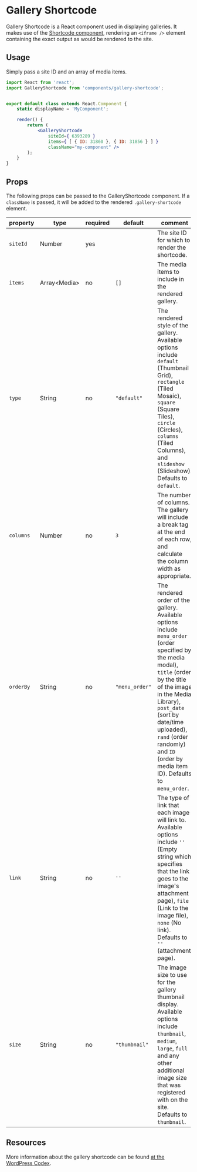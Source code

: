 Gallery Shortcode
=================

Gallery Shortcode is a React component used in displaying galleries. It makes use of the [Shortcode component](../shortcode), rendering an `<iframe />` element containing the exact output as would be rendered to the site.

## Usage

Simply pass a site ID and an array of media items.

```jsx
import React from 'react';
import GalleryShortcode from 'components/gallery-shortcode';


export default class extends React.Component {
	static displayName = 'MyComponent';

	render() {
		return (
			<GalleryShortcode
				siteId={ 6393289 }
				items={ [ { ID: 31860 }, { ID: 31856 } ] }
				className="my-component" />
		);
	}
}
```

## Props

The following props can be passed to the GalleryShortcode component. If a `className` is passed, it will be added to the rendered `.gallery-shortcode` element.

| property  | type           | required | default        | comment |
| --------- | -------------- | -------- | -------------- | ------- |
| `siteId`  | Number         | yes      |                | The site ID for which to render the shortcode. |
| `items`   | Array\<Media\> | no       | `[]`           | The media items to include in the rendered gallery. |
| `type`    | String         | no       | `"default"`    | The rendered style of the gallery. Available options include `default` (Thumbnail Grid), `rectangle` (Tiled Mosaic), `square` (Square Tiles), `circle` (Circles), `columns` (Tiled Columns), and `slideshow` (Slideshow). Defaults to `default`. |
| `columns` | Number         | no       | `3`            | The number of columns. The gallery will include a break tag at the end of each row, and calculate the column width as appropriate. |
| `orderBy` | String         | no       | `"menu_order"` | The rendered order of the gallery. Available options include `menu_order` (order specified by the media modal), `title` (order by the title of the image in the Media Library), `post_date` (sort by date/time uploaded), `rand` (order randomly) and `ID` (order by media item ID). Defaults to `menu_order`. |
| `link`    | String         | no       | `''`           | The type of link that each image will link to. Available options include `''` (Empty string which specifies that the link goes to the image's attachment page), `file` (Link to the image file), `none` (No link). Defaults to `''` (attachment page). |
| `size`    | String         | no       | `"thumbnail"`  | The image size to use for the gallery thumbnail display. Available options include `thumbnail`, `medium`, `large`, `full` and any other additional image size that was registered with on the site. Defaults to `thumbnail`. |

## Resources

More information about the gallery shortcode can be found [at the WordPress Codex](https://codex.wordpress.org/Gallery_Shortcode).
